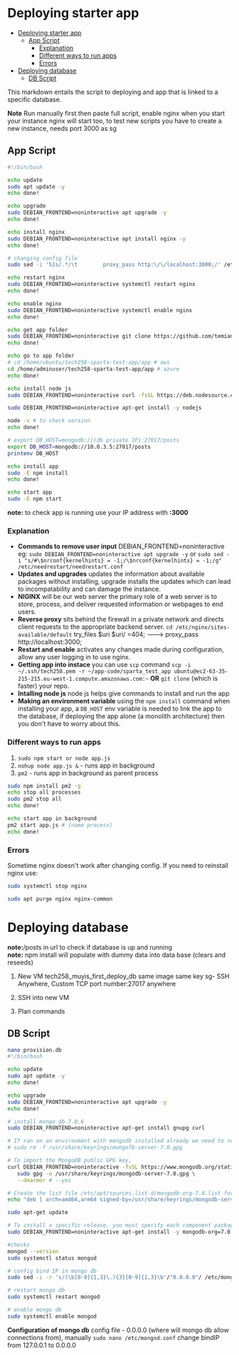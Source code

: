 # Deploying starter app
- [Deploying starter app](#deploying-starter-app)
  - [App Script](#app-script)
    - [Explanation](#explanation)
    - [Different ways to run apps](#different-ways-to-run-apps)
    - [Errors](#errors)
- [Deploying database](#deploying-database)
  - [DB Script](#db-script)

This markdown entails the script to deploying and app that is linked to a specific database.

**Note**
Run manually first then paste full script, 
enable nginx when you start your instance nginx will start too, to test new scripts you have to create a new instance, needs port 3000 as sg

## App Script
```bash  
#!/bin/bash

echo update
sudo apt update -y
echo done!

echo upgrade
sudo DEBIAN_FRONTEND=noninteractive apt upgrade -y
echo done!

echo install nginx
sudo DEBIAN_FRONTEND=noninteractive apt install nginx -y
echo done!

# changing config file
sudo sed -i '51s/.*/\t        proxy_pass http:\/\/localhost:3000;/' /etc/nginx/sites-available/default

echo restart nginx
sudo DEBIAN_FRONTEND=noninteractive systemctl restart nginx
echo done!

echo enable nginx
sudo DEBIAN_FRONTEND=noninteractive systemctl enable nginx
echo done!

echo get app folder
sudo DEBIAN_FRONTEND=noninteractive git clone https://github.com/temianibaba/tech258-sparta-test-app.git
echo done!

echo go to app folder
# cd /home/ubuntu/tech258-sparta-test-app/app # aws
cd /home/adminuser/tech258-sparta-test-app/app # azure
echo done!

echo install node js
sudo DEBIAN_FRONTEND=noninteractive curl -fsSL https://deb.nodesource.com/setup_20.x | sudo DEBIAN_FRONTEND=noninteractive -E bash - &&\

sudo DEBIAN_FRONTEND=noninteractive apt-get install -y nodejs

node -v # to check version
echo done!

# export DB_HOST=mongodb://(db private IP):27017/posts
export DB_HOST=mongodb://10.0.3.5:27017/posts
printenv DB_HOST

echo install app
sudo -E npm install
echo done!

echo start app
sudo -E npm start
```

**note:** to check app is running use your IP address with **:3000**
### Explanation
- **Commands to remove user input** DEBIAN_FRONTEND=noninteractive eg: `sudo DEBIAN_FRONTEND=noninteractive apt upgrade -y` or `sudo sed -i "s/#\$nrconf{kernelhints} = -1;/\$nrconf{kernelhints} = -1;/g" /etc/needrestart/needrestart.conf`
- **Updates and upgrades** updates the information about available packages without installing, upgrade installs the updates which can lead to incompatability and can damage the instance.
- **NIGINX** will be our web server the primary role of a web server is to store, process, and deliver requested information or webpages to end users.
- **Reverse proxy** sits behind the firewall in a private network and directs client requests to the appropriate backend server. `cd /etc/nginx/sites-available/default` try_files $uri $uri/ =404; ---> proxy_pass http://localhost:3000;
- **Restart and enable**  activates any changes made during configuration, allow any user logging in to use nginx.
- **Getting app into instace** you can use `scp` command ``scp -i ~/.ssh/tech258.pem -r ~/app-code/sparta_test_app ubuntu@ec2-63-35-215-215.eu-west-1.compute.amazonaws.com:~`` **OR** `git clone` (which is faster) your repo. 
- **Intalling node js** node js helps give commands to install and run the app
- **Making an environment variable** using the `npm install` command when installing your app, a `DB_HOST` env variable is needed to link the app to the database, if deploying the app alone (a monolith architecture) then you don't have to worry about this. 

### Different ways to run apps 
1. ``sudo npm start or node app.js``
2. ``nohup node app.js &`` - runs app in background
3. ``pm2`` - runs app in background as parent process
```bash
sudo npm install pm2 -g
echo stop all processes
sudo pm2 stop all
echo done!

echo start app in background
pm2 start app.js # (name process)
echo done!
```

### Errors
Sometime nginx doesn't work after changing config. If you need to reinstall nginx use:
```bash
sudo systemctl stop nginx

sudo apt purge nginx nginx-common
```

# Deploying database

**note:**/posts in url to check if database is up and running<br>
**note:** npm install will populate with dummy data into data base (clears and reseeds)

1. New VM
tech258_muyis_first_deploy_db
same image
same key
sg- SSH Anywhere, Custom TCP port number:27017 anywhere

2. SSH into new VM

3. Plan commands 
## DB Script
```bash
nano provision.db
#!/bin/bash

echo update
sudo apt update -y
echo done!

echo upgrade
sudo DEBIAN_FRONTEND=noninteractive apt upgrade -y
echo done!

# install mongo db 7.0.6
sudo DEBIAN_FRONTEND=noninteractive apt-get install gnupg curl

# If ran on an environment with mongodb installed already we need to remove it first
# sudo rm -f /usr/share/keyrings/mongofb-server-7.0.gpg

# To import the MongoDB public GPG key,
curl DEBIAN_FRONTEND=noninteractive -fsSL https://www.mongodb.org/static/pgp/server-7.0.asc | \
   sudo gpg -o /usr/share/keyrings/mongodb-server-7.0.gpg \
   --dearmor # --yes

# Create the list file /etc/apt/sources.list.d/mongodb-org-7.0.list for your version of Ubuntu.
echo "deb [ arch=amd64,arm64 signed-by=/usr/share/keyrings/mongodb-server-7.0.gpg ] https://repo.mongodb.org/apt/ubuntu jammy/mongodb-org/7.0 multiverse" | sudo tee /etc/apt/sources.list.d/mongodb-org-7.0.list

sudo apt-get update

# To install a specific release, you must specify each component package individually along with the version number, as in the following example mongosh has to be 2.2.4
sudo DEBIAN_FRONTEND=noninteractive apt-get install -y mongodb-org=7.0.6 mongodb-org-database=7.0.6 mongodb-org-server=7.0.6 mongodb-mongosh=2.2.4 mongodb-org-mongos=7.0.6 mongodb-org-tools=7.0.6

#checks
mongod --version
sudo systemctl status mongod

# config bind IP in mongo db 
sudo sed -i -r 's/(\b[0-9]{1,3}\.){3}[0-9]{1,3}\b'/"0.0.0.0"/ /etc/mongod.conf

# restart mongo db 
sudo systemctl restart mongod

# enable mongo db
sudo systemctl enable mongod
```

**Configuration of mongo db** config file - 0.0.0.0 (where will mongo db allow connections from), manually ``sudo nano /etc/mongod.conf``  change bindIP from 127.0.0.1 to 0.0.0.0